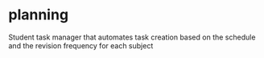 # planning
Student task manager that automates task creation based on the schedule and the revision frequency for each subject
